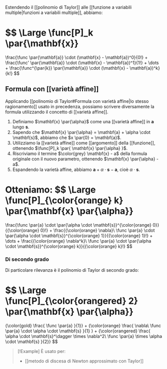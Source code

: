 Estendendo il [[polinomio di Taylor]] alle [[funzione a variabili multiple|funzioni a variabili multiple]], abbiamo:

$$
\Large
\func[P]_k \par{\mathbf{x}} 
= 
\frac{\func \par{\mathbf{a}} \cdot (\mathbf{x} - \mathbf{a})^0}{0!}
+
\frac{\func' \par{\mathbf{a}} \cdot (\mathbf{x} - \mathbf{a})^1}{1!}
+
\dots
+
\frac{\func^{\par{k}} \par{\mathbf{a}} \cdot (\mathbf{x} - \mathbf{a})^k}{k!}
$$

## Formula con [[varietà affine]]

Applicando [[polinomio di Taylor#Formula con varietà affine|lo stesso ragionamento]] usato in precedenza, possiamo scrivere diversamente la formula utilizzando il concetto di [[varietà affine]].

1. Definiamo $\mathbf{x} \par{\alpha}$ come una [[varietà affine]] in $\mathbf{a}$ lungo $\mathbf{s}$.
2. Sapendo che $\mathbf{x} \par{\alpha} = \mathbf{a} + \alpha \cdot \mathbf{s}$, abbiamo che $x \par{0} = \mathbf{a}$.
3. Utilizziamo la [[varietà affine]] come [[argomento]] della [[funzione]], ottenendo $\func[P]_k \par{ \mathbf{x} \par{\alpha} }$.
4. Riscriviamo il termine $\color{grey} \mathbf{x} - a$ della formula originale con il nuovo parametro, ottenendo  $\mathbf{x} \par{\alpha} - a$.
5. Espandendo la varietà affine, abbiamo $\mathbf{a} + \alpha \cdot \mathbf{s} - \mathbf{a}$, cioè $\alpha \cdot \mathbf{s}$. 

Otteniamo:
$$
\Large
\func[P]_{\color{orange} k} \par{\mathbf{x} \par{\alpha}}
=
\frac{\func \par{a} \cdot \par{\alpha \cdot \mathbf{s}}^{\color{orange} 0}}{{\color{orange} 0}!}
+
\frac{{\color{orange} \nabla}\ \func \par{a} \cdot \par{\alpha \cdot \mathbf{s}}^{\color{orange} 1}}{{\color{orange} 1}!}
+
\dots
+
\frac{{\color{orange} \nabla^k}\ \func \par{a} \cdot \par{\alpha \cdot \mathbf{s}}^{\color{orange} k}}{{\color{orange} k}!}
$$

### Di secondo grado

Di particolare rilevanza è il polinomio di Taylor di secondo grado:

$$
\Large
\func[P]_{\color{orangered} 2} \par{\mathbf{x} \par{\alpha}}
=
{\color{gold} \frac{ \func \par{a} }{1}}
+
{\color{orange} \frac{ \nabla\ \func \par{a} \cdot \alpha \cdot \mathbf{s} }{1} }
+
{\color{orangered} \frac{ \alpha \cdot \mathbf{s}^\dagger \times \nabla^2\ \func \par{a} \times \alpha \cdot \mathbf{s} }{2}}
$$

> [!Example]
> È usato per:
> - [[metodo di discesa di Newton approssimato con Taylor]]